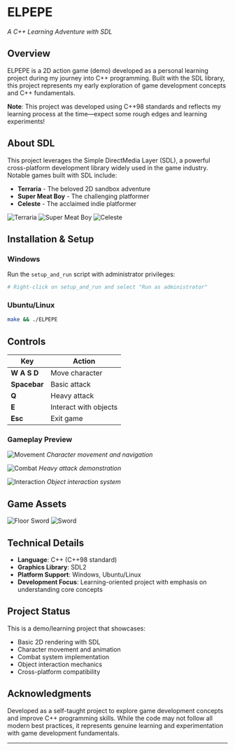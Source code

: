 # ELPEPE
*A C++ Learning Adventure with SDL*

## Overview
ELPEPE is a 2D action game (demo) developed as a personal learning project during my journey into C++ programming. Built with the SDL library, this project represents my early exploration of game development concepts and C++ fundamentals.

**Note**: This project was developed using C++98 standards and reflects my learning process at the time—expect some rough edges and learning experiments!

## About SDL
This project leverages the Simple DirectMedia Layer (SDL), a powerful cross-platform development library widely used in the game industry. Notable games built with SDL include:

- **Terraria** - The beloved 2D sandbox adventure
- **Super Meat Boy** - The challenging platformer
- **Celeste** - The acclaimed indie platformer

![Terraria](./src/terraria.jpeg)
![Super Meat Boy](./src/meatboy.png)
![Celeste](./src/celeste.jpg)

## Installation & Setup

### Windows
Run the `setup_and_run` script with administrator privileges:
```bash
# Right-click on setup_and_run and select "Run as administrator"
```

### Ubuntu/Linux
```bash
make && ./ELPEPE
```

## Controls

| Key | Action |
|-----|--------|
| **W A S D** | Move character |
| **Spacebar** | Basic attack |
| **Q** | Heavy attack |
| **E** | Interact with objects |
| **Esc** | Exit game |

### Gameplay Preview
![Movement](./src/gif1.gif)
*Character movement and navigation*

![Combat](./src/gif2.gif)
*Heavy attack demonstration*

![Interaction](./src/select.png)
*Object interaction system*

## Game Assets
![Floor Sword](./src/floor_sword.png)
![Sword](./src/sword.png)

## Technical Details
- **Language**: C++ (C++98 standard)
- **Graphics Library**: SDL2
- **Platform Support**: Windows, Ubuntu/Linux
- **Development Focus**: Learning-oriented project with emphasis on understanding core concepts

## Project Status
This is a demo/learning project that showcases:
- Basic 2D rendering with SDL
- Character movement and animation
- Combat system implementation
- Object interaction mechanics
- Cross-platform compatibility

## Acknowledgments
Developed as a self-taught project to explore game development concepts and improve C++ programming skills. While the code may not follow all modern best practices, it represents genuine learning and experimentation with game development fundamentals.

---

